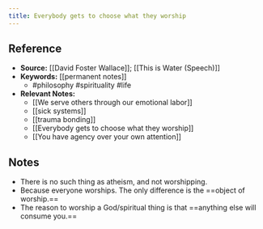 ```yaml
---
title: Everybody gets to choose what they worship
---
```

## Reference
- **Source:** [[David Foster Wallace]]; [[This is Water (Speech)]]
- **Keywords:** [[permanent notes]]
	- #philosophy #spirituality #life
- **Relevant Notes:**
	- [[We serve others through our emotional labor]]
	- [[sick systems]]
	- [[trauma bonding]]
	- [[Everybody gets to choose what they worship]]
	- [[You have agency over your own attention]]
## Notes
- There is no such thing as atheism, and not worshipping.
- Because everyone worships. The only difference is the ==object of worship.==
- The reason to worship a God/spiritual thing is that ==anything else will consume you.==
